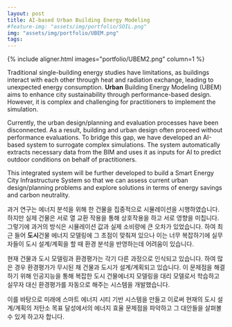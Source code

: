 ```yaml
---
layout: post
title: AI-based Urban Building Energy Modeling
#feature-img: "assets/img/portfolio/SOIL.png"
img: "assets/img/portfolio/UBEM.png"
tags:
---
```


{% include aligner.html images="portfolio/UBEM2.png" column=1 %}

Traditional single-building energy studies have limitations, as buildings interact with each other through heat and radiation exchange, leading to unexpected energy consumption.
**Urban** Building Energy Modeling (UBEM) aims to enhance city sustainability through performance-based design. However, it is complex and challenging for practitioners to implement the simulation.

Currently, the urban design/planning and evaluation processes have been disconnected. As a result, building and urban design often proceed without performance evaluations.
To bridge this gap, we have developed an AI-based system to surrogate complex simulations. The system automatically extracts necessary data from the BIM and uses it as inputs for AI to predict outdoor conditions on behalf of practitioners.

This integrated system will be further developed to build a Smart Energy City Infrastructure System so that we can assess current urban design/planning problems and explore solutions in terms of energy savings and carbon neutrality.


과거 연구는 에너지 분석을 위해 한 건물을 집중적으로 시뮬레이션을 시행하였습니다. 하지만 실제 건물은 서로 열 교환 작용을 통해 상호작용을 하고 서로 영향을 미칩니다.
그렇기에 과거의 방식은 시뮬레이션 값과 실제 소비량에 큰 오차가 있었습니다. 하여 최근 들어 **도시**건물 에너지 모델링에 그 초점이 맞춰져 있으나 이는 너무 복잡하기에 실무자들이 도시 설계/계획을 할 때 환경 분석을 반영하는데 어려움이 있습니다.

현재 건물과 도시 모델링과 환경평가는 각기 다른 과정으로 인식되고 있습니다.
하여 많은 경우 환경평가가 무시된 채 건물과 도시가 설계/계획되고 있습니다.
이 문제점을 해결하기 위해 인공지능을 통해 복잡한 도시 건물에너지 모델링을 대리 모델로서 학습하고 실무자 대신 환경평가를 자동으로 해주는 시스템을 개발했습니다.

이를 바탕으로 미래에 스마트 에너지 시티 기반 시스템을 만들고 이로써 현재의 도시 설계/계획의 저탄소 목표 달성에서의 에너지 효율 문제점을 파악하고 그 대안들을 살펴볼 수 있게 하고자 합니다.

